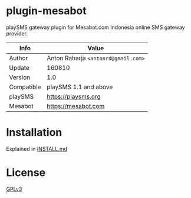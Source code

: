 # plugin-mesabot

playSMS gateway plugin for Mesabot.com Indonesia online SMS gateway provider.

Info       | Value
---------- | ---------------------------------
Author     | Anton Raharja `<antonrd@gmail.com>`
Update     | 160810
Version    | 1.0
Compatible | playSMS 1.1 and above
playSMS    | https://playsms.org
Mesabot    | https://mesabot.com

# Installation

Explained in [INSTALL.md](INSTALL.md)

# License

[GPLv3](LICENSE)
